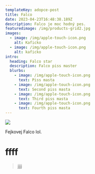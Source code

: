 ```yaml
---
templateKey: adopce-post
title: Falco
date: 2023-04-23T16:48:38.189Z
description: Falco je moc hodný pes.
featuredimage: /img/products-grid2.jpg
images:
  - image: /img/apple-touch-icon.png
    alt: Kaficko
  - image: /img/apple-touch-icon.png
    alt: kaficko
intro:
  heading: Falco star
  description: Falco piss master
  blurbs:
    - image: /img/apple-touch-icon.png
      text: Piss masta
    - image: /img/apple-touch-icon.png
      text: Second piss masta
    - image: /img/apple-touch-icon.png
      text: Third piss masta
    - image: /img/apple-touch-icon.png
      text: Fourth piss masta
---
```

![](/img/blog-index.jpg)

F﻿ejkovej Falco lol.

# f﻿fff

> j﻿jjj
